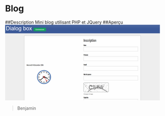 # Blog
##Description
Mini blog utilisant PHP et JQuery
##Aperçu
!['page d'accueil'](Capture.PNG)
>Benjamin
